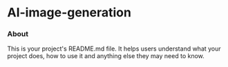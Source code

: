 AI-image-generation
===================

### About

This is your project's README.md file. It helps users understand what your
project does, how to use it and anything else they may need to know.